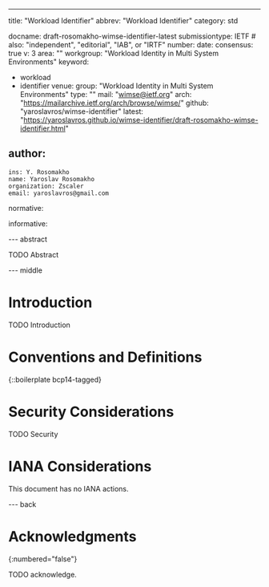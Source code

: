 ---
title: "Workload Identifier"
abbrev: "Workload Identifier"
category: std

docname: draft-rosomakho-wimse-identifier-latest
submissiontype: IETF  # also: "independent", "editorial", "IAB", or "IRTF"
number:
date:
consensus: true
v: 3
area: ""
workgroup: "Workload Identity in Multi System Environments"
keyword:
 - workload
 - identifier
venue:
  group: "Workload Identity in Multi System Environments"
  type: ""
  mail: "wimse@ietf.org"
  arch: "https://mailarchive.ietf.org/arch/browse/wimse/"
  github: "yaroslavros/wimse-identifier"
  latest: "https://yaroslavros.github.io/wimse-identifier/draft-rosomakho-wimse-identifier.html"

author:
 -
    ins: Y. Rosomakho
    name: Yaroslav Rosomakho
    organization: Zscaler
    email: yaroslavros@gmail.com

normative:

informative:


--- abstract

TODO Abstract


--- middle

# Introduction

TODO Introduction


# Conventions and Definitions

{::boilerplate bcp14-tagged}


# Security Considerations

TODO Security


# IANA Considerations

This document has no IANA actions.


--- back

# Acknowledgments
{:numbered="false"}

TODO acknowledge.
